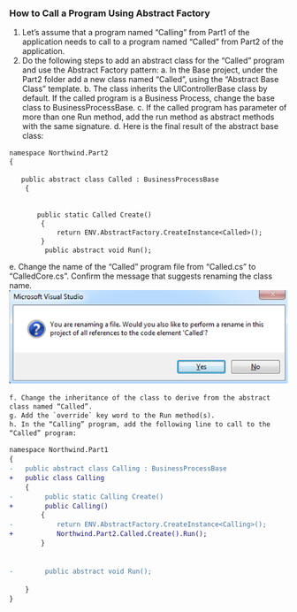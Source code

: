 ﻿### How to Call a Program Using Abstract Factory
1.	Let’s assume that a program named “Calling” from Part1 of the application needs to call to a program named “Called” from Part2 of the application.
2.	Do the following steps to add an abstract class for the “Called” program and use the Abstract Factory pattern:
    a.	In the Base project, under the Part2 folder add a new class named “Called”, using the “Abstract Base Class” template.
    b.	The class inherits the UIControllerBase class by default. If the called program is a Business Process, change the base class to BusinessProcessBase.
    c.	If the called program has parameter of more than one Run method, add the run method as abstract methods with the same signature.
    d.	Here is the final result of the abstract base class:
```
namespace Northwind.Part2
{

   public abstract class Called : BusinessProcessBase
    {
 

       public static Called Create()
        {
            return ENV.AbstractFactory.CreateInstance<Called>();
        }
         public abstract void Run();
```
   e. Change the name of the “Called” program file from “Called.cs” to “CalledCore.cs”. Confirm the message that suggests renaming the class name.
![Rename Message](Rename_Message.png)

    f. Change the inheritance of the class to derive from the abstract class named “Called”.
    g. Add the `override` key word to the Run method(s).
    h. In the “Calling” program, add the following line to call to the “Called” program:
```diff
namespace Northwind.Part1
{
-   public abstract class Calling : BusinessProcessBase 
+   public class Calling 
    {
-        public static Calling Create()
+        public Calling()
        {
-           return ENV.AbstractFactory.CreateInstance<Calling>();
+           Northwind.Part2.Called.Create().Run();
        }

        
-        public abstract void Run();

    }
}
```